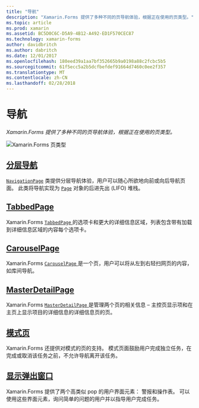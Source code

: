 ```yaml
---
title: "导航"
description: "Xamarin.Forms 提供了多种不同的页导航体验，根据正在使用的页类型。"
ms.topic: article
ms.prod: xamarin
ms.assetid: BC5D0C6C-D5A9-4B12-A492-ED1F570CEC87
ms.technology: xamarin-forms
author: davidbritch
ms.author: dabritch
ms.date: 12/01/2017
ms.openlocfilehash: 180eed39a1aa7bf352665b9a0198a88c2fcbc5b5
ms.sourcegitcommit: 61f5ecc5a2b5dcfbefdef91664d7460c0ee2f357
ms.translationtype: MT
ms.contentlocale: zh-CN
ms.lasthandoff: 02/28/2018
---
```

# <a name="navigation"></a>导航

_Xamarin.Forms 提供了多种不同的页导航体验，根据正在使用的页类型。_

![](images/page-types.png "Xamarin.Forms 页类型")

## <a name="hierarchical-navigationhierarchicalmd"></a>[分层导航](hierarchical.md)

[`NavigationPage`](https://developer.xamarin.com/api/type/Xamarin.Forms.NavigationPage/) 类提供分层导航体验，用户可以随心所欲地向前或向后导航页面。 此类将导航实现为 [`Page`](https://developer.xamarin.com/api/type/Xamarin.Forms.Page/) 对象的后进先出 (LIFO) 堆栈。

## <a name="tabbedpagetabbed-pagemd"></a>[TabbedPage](tabbed-page.md)

Xamarin.Forms [ `TabbedPage` ](https://developer.xamarin.com/api/type/Xamarin.Forms.TabbedPage/)的选项卡和更大的详细信息区域，列表包含带有加载到详细信息区域的内容每个选项卡。

## <a name="carouselpagecarousel-pagemd"></a>[CarouselPage](carousel-page.md)

Xamarin.Forms [ `CarouselPage` ](https://developer.xamarin.com/api/type/Xamarin.Forms.CarouselPage/)是一个页，用户可以将从左到右轻扫网页的内容，如库间导航。

## <a name="masterdetailpagemaster-detail-pagemd"></a>[MasterDetailPage](master-detail-page.md)

Xamarin.Forms [ `MasterDetailPage` ](https://developer.xamarin.com/api/type/Xamarin.Forms.MasterDetailPage/)是管理两个页的相关信息 – 主控页显示项和在主页上显示项目的详细信息的详细信息页的页。

## <a name="modal-pagesmodalmd"></a>[模式页](modal.md)

Xamarin.Forms 还提供对模式的页的支持。 模式页面鼓励用户完成独立任务，在完成或取消该任务之前，不允许导航离开该任务。

## <a name="displaying-pop-upspop-upsmd"></a>[显示弹出窗口](pop-ups.md)

Xamarin.Forms 提供了两个高类似 pop 的用户界面元素： 警报和操作表。 可以使用这些界面元素，询问简单的问题的用户并以指导用户完成任务。

